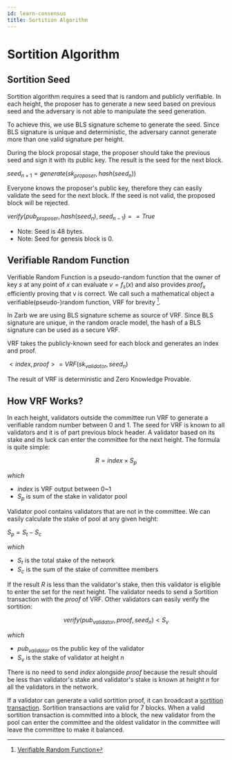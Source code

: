 ```yaml
---
id: learn-consensus
title: Sortition Algorithm
---
```


# Sortition Algorithm

## Sortition Seed

Sortition algorithm requires a seed that is random and publicly verifiable. In each height, the
proposer has to generate a new seed based on previous seed and the adversary is not able to
manipulate the seed generation.

To achieve this, we use BLS signature scheme to generate the seed. Since BLS signature is unique and
deterministic, the adversary cannot generate more than one valid signature per height.

During the block proposal stage, the proposer should take the previous seed and sign it with its
public key. The result is the seed for the next block.

$seed_{n+1}=generate(sk_{proposer}, hash(seed_{n}))$

Everyone knows the proposer's public key, therefore they can easily validate the seed for the next
block. If the seed is not valid, the proposed block will be rejected.

$verify(pub_{proposer}, hash(seed_{n}), seed_{n-1})==True$

- Note: Seed is 48 bytes.
- Note: Seed for genesis block is 0.

## Verifiable Random Function

Verifiable Random Function is a pseudo-random function that the owner of key $s$ at any point of $x$
can evaluate $v=f_s(x)$ and also provides $proof_x$ efficiently proving that v is correct. We call
such a mathematical object a verifiable(pseudo-)random function, VRF for brevity [^first].

In Zarb we are using BLS signature scheme as source of VRF. Since BLS signature are unique, in the
random oracle model, the hash of a BLS signature can be used as a secure VRF.

VRF takes the publicly-known seed for each block and generates an index and proof.

$<index, proof>=VRF(sk_{validator}, seed_{n})$

The result of VRF is deterministic and Zero Knowledge Provable.

## How VRF Works?

In each height, validators outside the committee run VRF to generate a verifiable random number
between 0 and 1. The seed for VRF is known to all validators and it is of part previous block
header. A validator based on its stake and its luck can enter the committee for the next height. The
formula is quite simple:

$$
R = index {\times} S_{p}
$$

_which_

- $index$ is VRF output between 0~1
- $S_{p}$ is sum of the stake in validator pool

Validator pool contains validators that are not in the committee. We can easily calculate the stake
of pool at any given height:

$S_{p} = S_{t} - S_{c}$

_which_

- $S_{t}$ is the total stake of the network
- $S_{c}$ is the sum of the stake of committee members

If the result $R$ is less than the validator's stake, then this validator is eligible to enter the
set for the next height. The validator needs to send a Sortition transaction with the $proof$ of
VRF. Other validators can easily verify the sortition:

$$
verify(pub_{validator}, proof, seed_n) < S_v
$$

_which_

- $pub_{validator}$ os the public key of the validator
- $S_v$ is the stake of validator at height $n$

There is no need to send $index$ alongside $proof$ because the result should be less than
validator's stake and validator's stake is known at height $n$ for all the validators in the
network.

If a validator can generate a valid sortition proof, it can broadcast a
[sortition transaction](./transaction-sortition.md). Sortition transactions are valid for 7 blocks.
When a valid sortition transaction is committed into a block, the new validator from the pool can
enter the committee and the oldest validator in the committee will leave the committee to make it
balanced.

[^first]:
    [Verifiable Random Function](https://people.csail.mit.edu/silvio/Selected%20Scientific%20Papers/Pseudo%20Randomness/Verifiable_Random_Functions.pdf)
